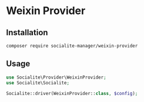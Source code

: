 # Weixin Provider

## Installation

```
composer require socialite-manager/weixin-provider
```

## Usage

```php
use Socialite\Provider\WeixinProvider;
use Socialite\Socialite;

Socialite::driver(WeixinProvider::class, $config);
```
